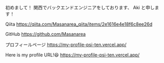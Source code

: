 初めまして！
関西でバックエンドエンジニアをしております、
Aki と申します！

Qiita
https://qiita.com/Masanarea_qiita/items/2e1616e4e18f6c8ee26d

GitHub
https://github.com/Masanarea

プロフィールページ
https://my-profile-psi-ten.vercel.app/


Here is my profile URL!😆
https://my-profile-psi-ten.vercel.app/
